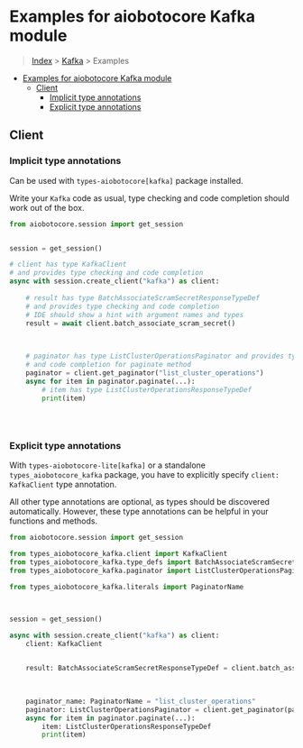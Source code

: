 <a id="examples-for-aiobotocore-kafka-module"></a>

# Examples for aiobotocore Kafka module

> [Index](../README.md) > [Kafka](./README.md) > Examples

- [Examples for aiobotocore Kafka module](#examples-for-aiobotocore-kafka-module)
  - [Client](#client)
    - [Implicit type annotations](#implicit-type-annotations)
    - [Explicit type annotations](#explicit-type-annotations)

<a id="client"></a>

## Client

<a id="implicit-type-annotations"></a>

### Implicit type annotations

Can be used with `types-aiobotocore[kafka]` package installed.

Write your `Kafka` code as usual, type checking and code completion should work
out of the box.

```python
from aiobotocore.session import get_session


session = get_session()

# client has type KafkaClient
# and provides type checking and code completion
async with session.create_client("kafka") as client:
    
    # result has type BatchAssociateScramSecretResponseTypeDef
    # and provides type checking and code completion
    # IDE should show a hint with argument names and types
    result = await client.batch_associate_scram_secret()
    

    
    # paginator has type ListClusterOperationsPaginator and provides type checking
    # and code completion for paginate method
    paginator = client.get_paginator("list_cluster_operations")
    async for item in paginator.paginate(...):
        # item has type ListClusterOperationsResponseTypeDef
        print(item)
    

    
```

<a id="explicit-type-annotations"></a>

### Explicit type annotations

With `types-aiobotocore-lite[kafka]` or a standalone `types_aiobotocore_kafka`
package, you have to explicitly specify `client: KafkaClient` type annotation.

All other type annotations are optional, as types should be discovered
automatically. However, these type annotations can be helpful in your functions
and methods.

```python
from aiobotocore.session import get_session

from types_aiobotocore_kafka.client import KafkaClient
from types_aiobotocore_kafka.type_defs import BatchAssociateScramSecretResponseTypeDef
from types_aiobotocore_kafka.paginator import ListClusterOperationsPaginator

from types_aiobotocore_kafka.literals import PaginatorName



session = get_session()

async with session.create_client("kafka") as client:
    client: KafkaClient

    
    result: BatchAssociateScramSecretResponseTypeDef = client.batch_associate_scram_secret()
    

    
    paginator_name: PaginatorName = "list_cluster_operations"
    paginator: ListClusterOperationsPaginator = client.get_paginator(paginator_name)
    async for item in paginator.paginate(...):
        item: ListClusterOperationsResponseTypeDef
        print(item)
    

    
```

